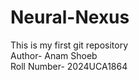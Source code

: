 # Neural-Nexus
This is my first git repository
<br>
Author- Anam Shoeb
<br>
Roll Number- 2024UCA1864
